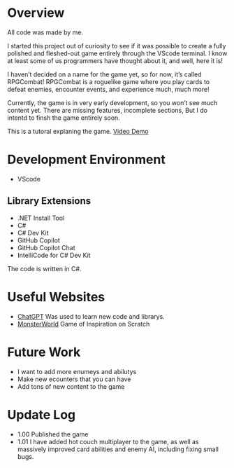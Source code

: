 # Overview
All code was made by me.

I started this project out of curiosity to see if it was possible to create a fully polished and fleshed-out game entirely through the VScode terminal. I know at least some of us programmers have thought about it, and well, here it is!

I haven’t decided on a name for the game yet, so for now, it’s called RPGCombat! RPGCombat is a roguelike game where you play cards to defeat enemies, encounter events, and experience much, much more!

Currently, the game is in very early development, so you won’t see much content yet. There are missing features, incomplete sections, But I do intentd to finsh the game entirely soon.

This is a tutoral explaning the game.
[Video Demo](https://www.youtube.com/watch?v=wr_GwDA3vfk)

# Development Environment
* VScode
## Library Extensions
* .NET Install Tool
* C#
* C# Dev Kit
* GitHub Copilot
* GitHub Copilot Chat
* IntelliCode for C# Dev Kit


The code is written in C#.

# Useful Websites

- [ChatGPT](https://chatgpt.com) Was used to learn new code and librarys.
- [MonsterWorld](https://scratch.mit.edu/projects/228016745/)
Game of Inspiration on Scratch 

# Future Work

- I want to add more enumeys and abilutys
- Make new ecounters that you can have
- Add tons of new content to the game

# Update Log

- 1.00 Published the game
- 1.01 I have added hot couch multiplayer to the game, as well as massively improved card abilities and enemy AI, including fixing small bugs.
